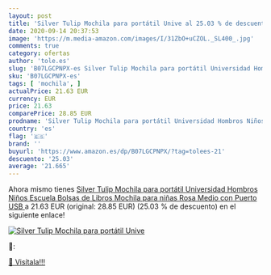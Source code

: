 ```yaml
---
layout: post
title: 'Silver Tulip Mochila para portátil Unive al 25.03 % de descuento'
date: 2020-09-14 20:37:53
image: 'https://m.media-amazon.com/images/I/31ZbO+uCZOL._SL400_.jpg'
comments: true
category: ofertas
author: 'tole.es'
slug: 'B07LGCPNPX-es Silver Tulip Mochila para portátil Universidad Hombros...'
sku: 'B07LGCPNPX-es'
tags: [ 'mochila', ]
actualPrice: 21.63 EUR
currency: EUR
price: 21.63
comparePrice: 28.85 EUR
prodname: 'Silver Tulip Mochila para portátil Universidad Hombros Niños Escuela Bolsas de Libros Mochila para niñas  Rosa  Medio con Puerto USB '
country: 'es'
flag: '🇪🇸'
brand: ''
buyurl: 'https://www.amazon.es/dp/B07LGCPNPX/?tag=tolees-21'
descuento: '25.03'
average: '21.665'
---
```


Ahora mismo tienes [Silver Tulip Mochila para portátil Universidad Hombros Niños Escuela Bolsas de Libros Mochila para niñas  Rosa  Medio con Puerto USB ](https://www.amazon.es/dp/B07LGCPNPX/?tag=tolees-21) a 21.63 EUR (original: 28.85 EUR) (25.03 %  de descuento) en el siguiente enlace!

[![Silver Tulip Mochila para portátil Unive](https://m.media-amazon.com/images/I/31ZbO+uCZOL._SL400_.jpg)](https://www.amazon.es/dp/B07LGCPNPX/?tag=tolees-21)

🔎:


[🛒 Visítala!!!](https://www.amazon.es/dp/B07LGCPNPX/?tag=tolees-21)
